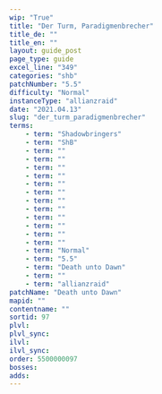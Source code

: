 ```yaml
---
wip: "True"
title: "Der Turm, Paradigmenbrecher"
title_de: ""
title_en: ""
layout: guide_post
page_type: guide
excel_line: "349"
categories: "shb"
patchNumber: "5.5"
difficulty: "Normal"
instanceType: "allianzraid"
date: "2021.04.13"
slug: "der_turm_paradigmenbrecher"
terms:
    - term: "Shadowbringers"
    - term: "ShB"
    - term: ""
    - term: ""
    - term: ""
    - term: ""
    - term: ""
    - term: ""
    - term: ""
    - term: ""
    - term: ""
    - term: ""
    - term: ""
    - term: ""
    - term: "Normal"
    - term: "5.5"
    - term: "Death unto Dawn"
    - term: ""
    - term: "allianzraid"
patchName: "Death unto Dawn"
mapid: ""
contentname: ""
sortid: 97
plvl: 
plvl_sync: 
ilvl: 
ilvl_sync: 
order: 5500000097
bosses:
adds:
---
```

